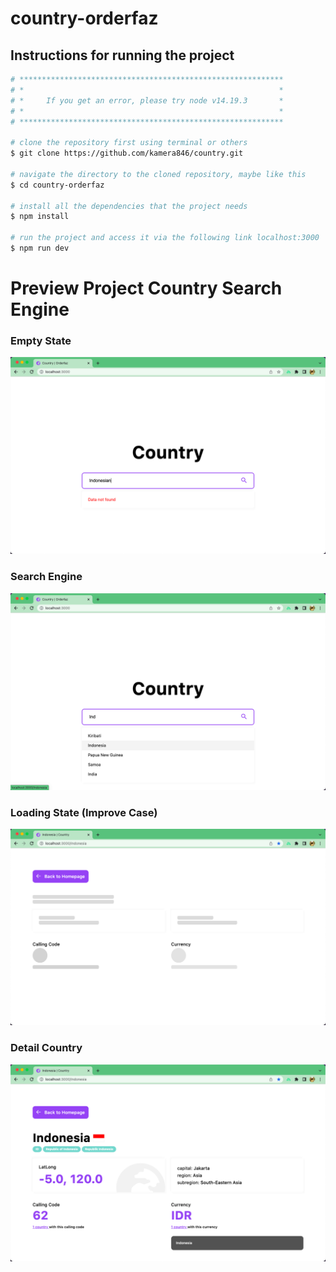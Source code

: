 # country-orderfaz

## Instructions for running the project

```bash
# ***********************************************************
# *                                                         *
# *     If you get an error, please try node v14.19.3       *
# *                                                         *
# ***********************************************************

# clone the repository first using terminal or others
$ git clone https://github.com/kamera846/country.git

# navigate the directory to the cloned repository, maybe like this
$ cd country-orderfaz

# install all the dependencies that the project needs 
$ npm install

# run the project and access it via the following link localhost:3000
$ npm run dev
```

# Preview Project Country Search Engine

### Empty State
![Logo](assets/images/png/empty-state.png)

### Search Engine
![Logo](assets/images/png/feature-search-engine.png)

### Loading State (Improve Case)
![Logo](assets/images/png/loading-state.png)

### Detail Country
![Logo](assets/images/png/preview-detail-country.png)